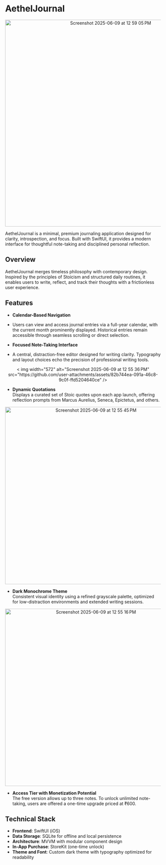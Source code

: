# AethelJournal
<p align="center"> <img align=center width="667" alt="Screenshot 2025-06-09 at 12 59 05 PM" src="https://github.com/user-attachments/assets/42b5eb60-169e-4f95-9d58-cf2c7bace915" />
</p>


AethelJournal is a minimal, premium journaling application
designed for clarity, introspection, and focus. Built with SwiftUI, it provides a modern interface for thoughtful note-taking and disciplined personal reflection.

## Overview

AethelJournal merges timeless philosophy with contemporary design. Inspired by the principles of Stoicism and structured daily routines, it enables users to write, reflect, and track their thoughts with a frictionless user experience.

## Features

- **Calendar-Based Navigation**

- Users can view and access journal entries via a full-year calendar, with the current month prominently displayed. Historical entries remain accessible through seamless scrolling or direct selection.
  <p align="center">
  

- **Focused Note-Taking Interface**
-  A central, distraction-free editor designed for writing clarity. Typography and layout choices echo the precision of professional writing tools.
<p align="center">
  < img width="572" alt="Screenshot 2025-06-09 at 12 55 36 PM" src="https://github.com/user-attachments/assets/82b744ea-091a-46c8-9c0f-ffd5204640ce" />
</p>

- **Dynamic Quotations**  
  Displays a curated set of Stoic quotes upon each app launch, offering reflection prompts from Marcus Aurelius, Seneca, Epictetus, and others.
<p align="center">
  <img width="572" alt="Screenshot 2025-06-09 at 12 55 45 PM" src="https://github.com/user-attachments/assets/b57c551e-4754-413a-8ece-ebbc7c0ee1fc" />

</p>


- **Dark Monochrome Theme**  
  Consistent visual identity using a refined grayscale palette, optimized for low-distraction environments and extended writing sessions.
<p align="center">
  <img width="572" alt="Screenshot 2025-06-09 at 12 55 16 PM" src="https://github.com/user-attachments/assets/c6199d8d-55f6-4b1d-a583-2898411ee978" />

</p>


- **Access Tier with Monetization Potential**  
  The free version allows up to three notes. To unlock unlimited note-taking, users are offered a one-time upgrade priced at ₹600.


## Technical Stack

- **Frontend**: SwiftUI (iOS)
- **Data Storage**: SQLite for offline and local persistence
- **Architecture**: MVVM with modular component design
- **In-App Purchase**: StoreKit (one-time unlock)
- **Theme and Font**: Custom dark theme with typography optimized for readability
